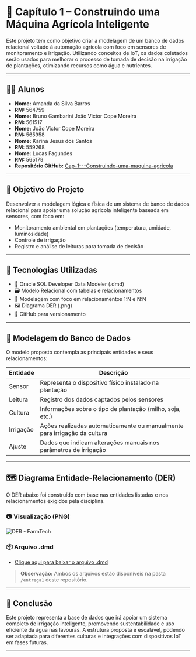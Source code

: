 # 🌱 Capítulo 1 – Construindo uma Máquina Agrícola Inteligente

Este projeto tem como objetivo criar a modelagem de um banco de dados relacional voltado à automação agrícola com foco em sensores de monitoramento e irrigação. Utilizando conceitos de IoT, os dados coletados serão usados para melhorar o processo de tomada de decisão na irrigação de plantações, otimizando recursos como água e nutrientes.

---

## 👩‍💻 Alunos

- **Nome:** Amanda da Silva Barros
- **RM:** 564759
- **Nome:** Bruno Gambarini João Victor Cope Moreira  
- **RM:** 561517
- **Nome:** João Victor Cope Moreira 
- **RM:** 565958
- **Nome:** Karina Jesus dos Santos  
- **RM:** 559268
- **Nome:** Lucas Fagundes  
- **RM:** 565179
- **Repositório GitHub:** [Cap-1---Construindo-uma-maquina-agricola](https://github.com/Amand95/Cap-1---Construindo-uma-m-quina-agr-cola)

---

## 🎯 Objetivo do Projeto

Desenvolver a modelagem lógica e física de um sistema de banco de dados relacional para apoiar uma solução agrícola inteligente baseada em sensores, com foco em:

- Monitoramento ambiental em plantações (temperatura, umidade, luminosidade)
- Controle de irrigação
- Registro e análise de leituras para tomada de decisão

---

## 🧰 Tecnologias Utilizadas

- 💾 Oracle SQL Developer Data Modeler (.dmd)
- 🗃️ Modelo Relacional com tabelas e relacionamentos
- 🧮 Modelagem com foco em relacionamentos 1:N e N:N
- 🖼️ Diagrama DER (.png)
- 📌 GitHub para versionamento

---

## 🧩 Modelagem do Banco de Dados

O modelo proposto contempla as principais entidades e seus relacionamentos:

| Entidade     | Descrição                                                                 |
|--------------|---------------------------------------------------------------------------|
| Sensor       | Representa o dispositivo físico instalado na plantação                    |
| Leitura      | Registro dos dados captados pelos sensores                                |
| Cultura      | Informações sobre o tipo de plantação (milho, soja, etc.)                 |
| Irrigação    | Ações realizadas automaticamente ou manualmente para irrigação da cultura |
| Ajuste       | Dados que indicam alterações manuais nos parâmetros de irrigação          |

---

## 🗺️ Diagrama Entidade-Relacionamento (DER)

O DER abaixo foi construído com base nas entidades listadas e nos relacionamentos exigidos pela disciplina.

### 📷 Visualização (PNG)
![DER - FarmTech](./entrega1/diagrama_der.png)

### 📦 Arquivo .dmd
- [Clique aqui para baixar o arquivo .dmd](./entrega1/modelo_farmtech.dmd)

> **Observação:** Ambos os arquivos estão disponíveis na pasta `/entrega1` deste repositório.

---

## 📌 Conclusão

Este projeto representa a base de dados que irá apoiar um sistema completo de irrigação inteligente, promovendo sustentabilidade e uso eficiente da água nas lavouras. A estrutura proposta é escalável, podendo ser adaptada para diferentes culturas e integrações com dispositivos IoT em fases futuras.

---


